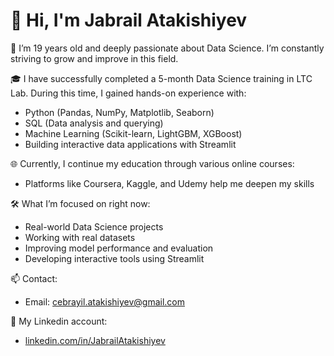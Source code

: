 # 👋 Hi, I'm Jabrail Atakishiyev

🧠 I’m 19 years old and deeply passionate about Data Science. I’m constantly striving to grow and improve in this field.

🎓 I have successfully completed a 5-month Data Science training in LTC Lab. During this time, I gained hands-on experience with:
- Python (Pandas, NumPy, Matplotlib, Seaborn)
- SQL (Data analysis and querying)
- Machine Learning (Scikit-learn, LightGBM, XGBoost)
- Building interactive data applications with Streamlit

🌐 Currently, I continue my education through various online courses:
- Platforms like Coursera, Kaggle, and Udemy help me deepen my skills

🛠 What I’m focused on right now:
- Real-world Data Science projects
- Working with real datasets
- Improving model performance and evaluation
- Developing interactive tools using Streamlit

📫 Contact:  
- Email: cebrayil.atakishiyev@gmail.com

🔗 My Linkedin account:
- [linkedin.com/in/JabrailAtakishiyev](https://www.linkedin.com/in/jabrail-atakishiyev-85883a350/)



<!--
**Jabrail-Atakishiyev/Jabrail-Atakishiyev** is a ✨ _special_ ✨ repository because its `README.md` (this file) appears on your GitHub profile.

Here are some ideas to get you started:

- 🔭 I’m currently working on ...
- 🌱 I’m currently learning ...
- 👯 I’m looking to collaborate on ...
- 🤔 I’m looking for help with ...
- 💬 Ask me about ...
- 📫 How to reach me: ...
- 😄 Pronouns: ...
- ⚡ Fun fact: ...
-->
